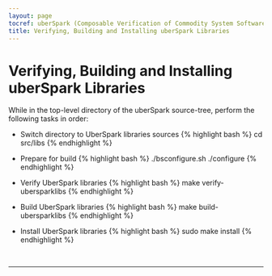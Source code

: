 ```yaml
---
layout: page
tocref: uberSpark (Composable Verification of Commodity System Software) Documentation
title: Verifying, Building and Installing uberSpark Libraries
---
```


Verifying, Building and Installing uberSpark Libraries
======================================================

While in the top-level directory of the uberSpark source-tree, perform the
following tasks in order:

* Switch directory to UberSpark libraries sources
{% highlight bash %}
cd src/libs
{% endhighlight %}

* Prepare for build
{% highlight bash %}
./bsconfigure.sh
./configure
{% endhighlight %}

* Verify UberSpark libraries
{% highlight bash %}
make verify-ubersparklibs
{% endhighlight %}

* Build UberSpark libraries
{% highlight bash %}
make build-ubersparklibs
{% endhighlight %}

* Install UberSpark libraries
{% highlight bash %}
sudo make install
{% endhighlight %}

<br>
<hr>